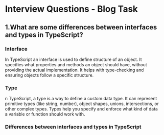 # Interview Questions - Blog Task

## 1.What are some differences between interfaces and types in TypeScript?

### Interface
In TypeScript an interface is used to define structure of an object. It specifies what properties and methods an object should have, without providing the actual implementation. It helps with type-checking and ensuring objects follow a specific structure.

### Type
n TypeScript, a type is a way to define a custom data type. It can represent primitive types (like string, number), object shapes, unions, intersections, or other complex types. Types help you specify and enforce what kind of data a variable or function should work with.

### Differences between interfaces and types in TypeScript